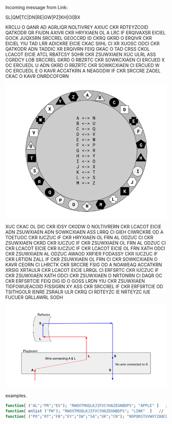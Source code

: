 Incoming message from Link:
<!-- Translated text
HETSU
I MADE AN AWESOME DISCOVERY ABOUT THE ENCRYPTION MACHINE WE FOUND
ABOVE THE KEYBOARD IS A SET OF REMOVABLE ROTORS WITH JUMBLED LETTERS WRITTEN ON THEM
WHEN I REMOVE THE ROTORS YOU CAN SEE ANOTHER ROTOR THAT LOOKS TO BE BUILT INTO THE MACHINE AND CANNOT BE REMOVED
FROM WHAT I CAN TELL THIS STATIC ROTOR ACTS EXACTLY LIKE THE PLUGBOARD BUT USES ALL TWENTY SIX LETTERS
WHEN I EXPECT THE LIGHTBOARD TO RETURN B IT RETURNS U
AND WHEN I EXPECT THE LIGHTBOARD TO RETURN G IT RETURNS R
I HAVE ATTACHED A DRAWING OF THE LETTER PAIRS THAT I HAVE IDENTIFIED
BUT THAT IS NOT THE ONLY THING I DISCOVERED
THE STATIC ROTOR AND PLUGBOARD AND LIGHTBOARD ALL SEEM TO WORK TOGETHER IN A CIRCUIT
THE OUTPUT OF THE KEYBOARD IS FED AS INPUT TO THE PLUGBOARD
THEN THE OUTPUT OF THE PLUGBOARD IS FED AS INPUT TO THE STATIC ROTOR
THE OUTPUT OF THE STATIC ROTOR IS FED BACK INTO THE PLUGBOARD AS INPUT AGAIN 
BEFORE FINALLY THE OUTPUT OF THE SECOND PASS OF THE PLUGBOARD IS FED TO THE LIGHTBOARD
I HAVE TRIED TO SKETCH THE LETTER FLOW IN A DIAGRAM ATTACHED BELOW
BECAUSE THE STATIC ROTOR SEEMS TO REFLECT THE OUTPUT OF THE PLUGBOARD BACK INTO THE PLUGBOARD I DECIDED TO NAME IT THE REFLECTOR
FROM NOW ON I WILL SEND YOU THE PLUGBOARD CONFIGURATION FOLLOWED BY ALL THE LETTERS OF THE REFLECTOR IN CLOCKWISE ORDER 
PLEASE USE THEM TO ENCRYPT OR DECRYPT OUR FUTURE MESSAGES
LINK
-->

SL|QM|TC|DN|RE|GW|PZ|KH|OI|BX

KRCLU
O QANR AD AGRLIQR NOLTIVREY AXIUC CKR RDTEYZCOID QATKODR GR FIUDN
AXIVR CKR HRYXIAEN OL A LRC IF ERQIVAXSR EICIEL GOCK JUQXSRN SRCCREL GEOCCRD ID CKRQ
GKRD O ERQIVR CKR EICIEL YIU TAD LRR ADICKRE EICIE CKAC SIIHL CI XR XUOSC ODCI CKR QATKODR ADN TADDIC XR ERQIVRN
FEIQ GKAC O TAD CRSS CKOL LCACOT EICIE ATCL RBATCSY SOHR CKR ZSUWXIAEN XUC ULRL ASS CGRDCY LOB SRCCREL
GKRD O RBZRTC CKR SOWKCXIAEN CI ERCUED X OC ERCUEDL U
ADN GKRD O RBZRTC CKR SOWKCXIAEN CI ERCUED W OC ERCUEDL E
O KAVR ACCATKRN A NEAGODW IF CKR SRCCRE ZAOEL CKAC O KAVR ONRDCOFORN

![reflector-image](/images/reflector-image.png)

XUC CKAC OL DIC CKR IDSY CKODW O NOLTIVRERN
CKR LCACOT EICIE ADN ZSUWXIAEN ADN SOWKCXIAEN ASS LRRQ CI GIEH CIWRCKRE OD A TOETUOC
CKR IUCZUC IF CKR HRYXIAEN OL FRN AL ODZUC CI CKR ZSUWXIAEN
CKRD CKR IUCZUC IF CKR ZSUWXIAEN OL FRN AL ODZUC CI CKR LCACOT EICIE
CKR IUCZUC IF CKR LCACOT EICIE OL FRN XATH ODCI CKR ZSUWXIAEN AL ODZUC AWAOD 
XRFIER FODASSY CKR IUCZUC IF CKR LRTIDN ZALL IF CKR ZSUWXIAEN OL FRN CI CKR SOWKCXIAEN
O KAVR CEORN CI LHRCTK CKR SRCCRE FSIG OD A NOAWEAQ ACCATKRN XRSIG
XRTAULR CKR LCACOT EICIE LRRQL CI ERFSRTC CKR IUCZUC IF CKR ZSUWXIAEN XATH ODCI CKR ZSUWXIAEN O NRTONRN CI DAQR OC CKR ERFSRTCIE
FEIQ DIG ID O GOSS LRDN YIU CKR ZSUWXIAEN TIDFOWUEACOID FISSIGRN XY ASS CKR SRCCREL IF CKR ERFSRTCIE OD TSITHGOLR IENRE 
ZSRALR ULR CKRQ CI RDTEYZC IE NRTEYZC IUE FUCUER QRLLAWRL
SODH

![reflector-flow](/images/reflector-flow.png)

examples.
``` q
function[ ("AL";"PR";"EV"); "RWOXTMUQLKJIFVCYHAZEGNBDPS"; "APPLE" ]   //   "ILLPN"
function[ enlist ("PW"); "RWOXTMUQLKJIFVCYHAZEGNBDPS"; "LINK"  ]   //  "ILVJ"
function[ ("PO";"RT";"FB";"EY";"IW";"SA";"UK";"CN"); "NOPQRSTUVWXYZABCDEFGHIJKLM"; "LOSGTFYJNO JC PXO" ]  //  "ENCRYPTION IS FUN"
```
